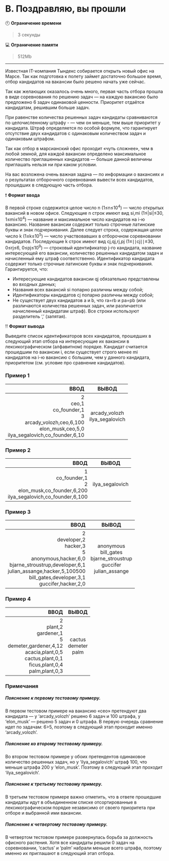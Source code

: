 # B. Поздравляю, вы прошли

:clock10: **Ограничение времени**

>3 секунды

 
:computer: **Ограничение памяти**

>512Mb

____

Известная IT-компания Тындекс собирается открыть новый офис на Марсе. Так как подготовка к полету займет достаточно большое время, отбор кандидатов на вакансии было решено начать уже сейчас.

Так как желающих оказалось очень много, первая часть отбора прошла в виде соревнования по решению задач — на каждую вакансию было предложено 6 задач одинаковой ценности. Приоритет отдаётся кандидатам, решившим больше задач.

При равенстве количества решенных задач кандидаты сравниваются по целочисленному штрафу - — чем он меньше, тем выше приоритет у кандидата. Штраф определяется по особой формуле, что гарантирует отсутствие двух кандидатов с одинаковым количеством задач и одинаковым штрафом.

Так как отбор в марсианский офис проходит «чуть сложнее», чем в любой земной, для каждой вакансии определено максимальное количество приглашенных кандидатов — больше данной величины приглашать нельзя ни при каком условии.

На вас возложена очень важная задача — по информации о вакансиях и о результатах отборочного соревнования вывести всех кандидатов, прошедших в следующую часть отбора.


:heavy_exclamation_mark: <b>Формат ввода</b>

В первой строке содержится целое число n (1≤n≤10<sup>4</sup>) — число открытых вакансий в новом офисе.
Следующие n строк имеют вид si,mi (1≤|si|≤30, 1≤mi≤10<sup>4</sup>) — название и максимальное число кандидатов на i-ю вакансию. Название вакансии содержит только строчные латинские буквы и знак подчеркивания.
Далее следует строка, содержащая целое число k (1≤k≤10<sup>5</sup>) — число участвовавших в отборочном соревновании кандидатов.
Последующие k строк имеют вид cj,qj,rj,pj (1≤∣∣cj∣∣≤30, 0≤rj≤6, 0≤pj≤10<sup>9</sup>) — строковый идентификатор j-го кандидата, название интересующей его вакансии, количество решенных кандидатом задач и начисленный ему штраф соответственно. Идентификатор кандидата содержит только строчные латинские буквы и знак подчеркивания.
Гарантируется, что:
- Интересующие кандидатов вакансии qj обязательно представлены во входных данных;
- Названия всех вакансий si попарно различны между собой;
- Идентификаторы кандидатов cj попарно различны между собой;
- Не существует двух кандидатов a и b, что ra=rb и pa=pb (или различаются количества решенных задач, или различается начисленный кандидатам штраф).
Все строки используют разделитель ‘,’ (запятая).


:bangbang: <b>Формат вывода</b>

Выведите список идентификаторов всех кандидатов, прошедших в следующий этап отбора на интересующие их вакансии в лексикографическом (алфавитном) порядке.
Кандидат считается прошедшим по вакансии i, если существует строго менее mi кандидатов на i-ю вакансию с большим, чем у данного кандидата, приоритетом (см. условие про сравнение кандидатов).


### Пример 1

| ВВОД | ВЫВОД |
|----:|:----:|
| 2<br/>ceo,1<br/>co_founder,1<br/>3<br/>arcady_volozh,ceo,6,100<br/>elon_musk,ceo,5,0<br/>ilya_segalovich,co_founder,6,10 | arcady_volozh<br/>ilya_segalovich |


### Пример 2

| ВВОД | ВЫВОД |
|----:|:----:|
| 1<br/>co_founder,1<br/>2<br/>elon_musk,co_founder,6,200<br/>ilya_segalovich,co_founder,6,100 | ilya_segalovich |


### Пример 3

| ВВОД | ВЫВОД |
|----:|:----:|
| 2<br/>developer,2<br/>hacker,3<br/>5<br/>anonymous,hacker,6,0<br/>bjarne_stroustrup,developer,6,1<br/>julian_assange,hacker,5,100500<br/>bill_gates,developer,3,1<br/>guccifer,hacker,2,0 | anonymous<br/>bill_gates<br/>bjarne_stroustrup<br/>guccifer<br/>julian_assange |


### Пример 4

| ВВОД | ВЫВОД |
|----:|:----:|
| 2<br/>plant,2<br/>gardener,1<br/>5<br/>demeter,gardener,4,12<br/>acacia,plant,0,5<br/>cactus,plant,0,1<br/>ficus,plant,0,4<br/>palm,plant,0,3 | cactus<br/>demeter<br/>palm |

### Примечания
##### Пояснение к первому тестовому примеру.

В первом тестовом примере на вакансию «ceo» претендуют два кандидата — у ‘arcady_volozh’ решено 6 задач и 100 штрафа, у ‘elon_musk’ — решено 5 задач и 0 штрафа. В первую очередь сравнение идет по задачам: 6>5, поэтому в следующий этап проходит именно ‘arcady_volozh’.
<br/>

##### Пояснение ко второму тестовому примеру.

Во втором тестовом примере у обоих претендентов одинаковое количество решенных задач, но у ‘ilya_segalovich’ штраф 100, что меньше штрафа 200 у ‘elon_musk’. Поэтому в следующий этап проходит ‘ilya_segalovich’.
<br/>

##### Пояснение к третьему тестовому примеру.

В третьем тестовом примере важно отметить, что в ответе прошедшие кандидаты идут в объединенном списке отсортированные в лексикографическом порядке независимо от своего приоритета при отборе и выбранной ими вакансии.
<br/>

##### Пояснение к четвертому тестовому примеру.

В четвертом тестовом примере развернулась борьба за должность офисного растения. Хотя все кандидаты решили 0 задач на соревновании, ‘cactus’ и ‘palm’ набрали меньше всего штрафа, поэтому именно их приглашают в следующий этап отбора.
